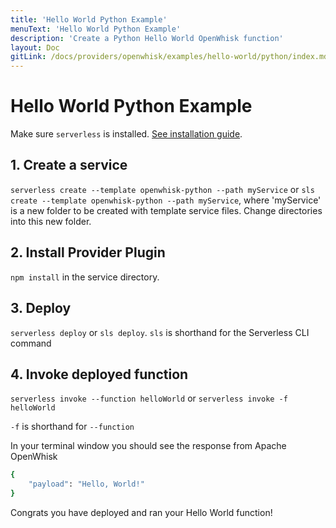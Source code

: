 ```yaml
---
title: 'Hello World Python Example'
menuText: 'Hello World Python Example'
description: 'Create a Python Hello World OpenWhisk function'
layout: Doc
gitLink: /docs/providers/openwhisk/examples/hello-world/python/index.md
---
```


# Hello World Python Example

Make sure `serverless` is installed. [See installation guide](../../../guide/installation).

## 1. Create a service
`serverless create --template openwhisk-python --path myService` or `sls create --template openwhisk-python --path myService`, where 'myService' is a new folder to be created with template service files.  Change directories into this new folder.

## 2. Install Provider Plugin
`npm install` in the service directory.

## 3. Deploy
`serverless deploy` or `sls deploy`. `sls` is shorthand for the Serverless CLI command

## 4. Invoke deployed function
`serverless invoke --function helloWorld` or `serverless invoke -f helloWorld`

`-f` is shorthand for `--function`

In your terminal window you should see the response from Apache OpenWhisk

```bash
{
    "payload": "Hello, World!"
}
```

Congrats you have deployed and ran your Hello World function!
